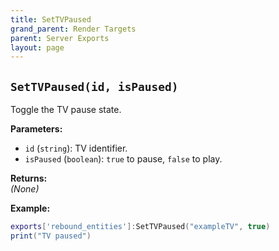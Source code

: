 ```yaml
---
title: SetTVPaused
grand_parent: Render Targets
parent: Server Exports
layout: page
---
```


## `SetTVPaused(id, isPaused)`
Toggle the TV pause state.

**Parameters:**
- `id` (`string`): TV identifier.
- `isPaused` (`boolean`): `true` to pause, `false` to play.

**Returns:**  
*(None)*  

**Example:**
```lua
exports['rebound_entities']:SetTVPaused("exampleTV", true)
print("TV paused")
```